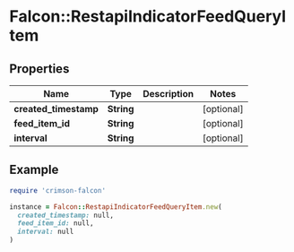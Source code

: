 # Falcon::RestapiIndicatorFeedQueryItem

## Properties

| Name | Type | Description | Notes |
| ---- | ---- | ----------- | ----- |
| **created_timestamp** | **String** |  | [optional] |
| **feed_item_id** | **String** |  | [optional] |
| **interval** | **String** |  | [optional] |

## Example

```ruby
require 'crimson-falcon'

instance = Falcon::RestapiIndicatorFeedQueryItem.new(
  created_timestamp: null,
  feed_item_id: null,
  interval: null
)
```

